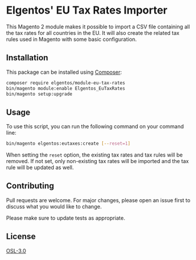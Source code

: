 # Elgentos' EU Tax Rates Importer

This Magento 2 module makes it possible to import a CSV file containing all the tax rates for all countries in the EU. 
It will also create the related tax rules used in Magento with some basic configuration. 

## Installation

This package can be installed using [Composer](https://getcomposer.com):

```bash
composer require elgentos/module-eu-tax-rates
bin/magento module:enable Elgentos_EuTaxRates
bin/magento setup:upgrade
```

## Usage

To use this script, you can run the following command on your command line: 

```bash
bin/magento elgentos:eutaxes:create [--reset=1]
```

When setting the `reset` option, the existing tax rates and tax rules will be removed. If not set, only non-existing
tax rates will be imported and the tax rule will be updated as well.

## Contributing
Pull requests are welcome. For major changes, please open an issue first to discuss what you would like to change.

Please make sure to update tests as appropriate.

## License
[OSL-3.0](https://opensource.org/licenses/OSL-3.0)
